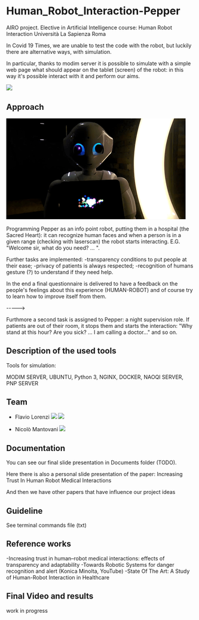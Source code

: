 # Human_Robot_Interaction-Pepper

AIRO project. Elective in Artificial Intelligence course: Human Robot Interaction
Università La Sapienza Roma

In Covid 19 Times, we are unable to test the code with the robot, but luckily there are alternative ways, with simulation.

In particular, thanks to modim server it is possible to simulate with a simple web page what should appear on the tablet (screen) of the robot: in this way it's possible interact with it and perform our aims.


<a href="https://www.dis.uniroma1.it/"><img src="http://www.dis.uniroma1.it/sites/default/files/marchio%20logo%20eng%20jpg.jpg" width="500"></a>



## Approach 

![](pepper.gif)


Programming Pepper as an info point robot, putting them in a hospital (the Sacred Heart): it can recognize human faces and when a person is in a given range (checking with laserscan) the robot starts interacting.
E.G. "Welcome sir, what do you need? ... ".

Further tasks are implemented: -transparency conditions to put people at their ease; 
-privacy of patients is always respected;
-recognition of humans gesture (?) to understand if they need help.

In the end a final questionnaire is delivered to have a feedback on the people's feelings about this experience (HUMAN-ROBOT) and of course try to learn how to improve itself from them.

----->

Furthmore a second task is assigned to Pepper: a night supervision role. If patients are out of their room, it stops them and starts the interaction: "Why stand at this hour? Are you sick? ... I am calling a doctor..." and so on.


## Description of the used tools
Tools for simulation:

MODIM SERVER, UBUNTU, Python 3, NGINX, DOCKER, NAOQI SERVER, PNP SERVER

## Team
* Flavio Lorenzi <a href="https://github.com/FlavioLorenzi"><img src="https://upload.wikimedia.org/wikipedia/commons/thumb/9/91/Octicons-mark-github.svg/1024px-Octicons-mark-github.svg.png" width="30"></a>
<a href="https://www.linkedin.com/in/flavio-lorenzi-875982171/"><img src="https://www.tecnomagazine.it/tech/wp-content/uploads/2013/05/linkedin-aggiungere-immagini.png" width="30"></a>

* Nicolò Mantovani <a href="https://github.com/Nicodman"><img src="https://upload.wikimedia.org/wikipedia/commons/thumb/9/91/Octicons-mark-github.svg/1024px-Octicons-mark-github.svg.png" width="30"></a>


## Documentation
You can see our final slide presentation in Documents folder (TODO).

Here there is also a personal slide presentation of the paper: Increasing Trust In Human Robot Medical Interactions

And then we have other papers that have influence our project ideas


## Guideline
See terminal commands file (txt)

## Reference works
-Increasing trust in human–robot medical interactions: effects of transparency and adaptability
-Towards Robotic Systems for danger recognition and alert (Konica Minolta, YouTube)
-State Of The Art: A Study of Human-Robot Interaction in Healthcare

## Final Video and results
work in progress

